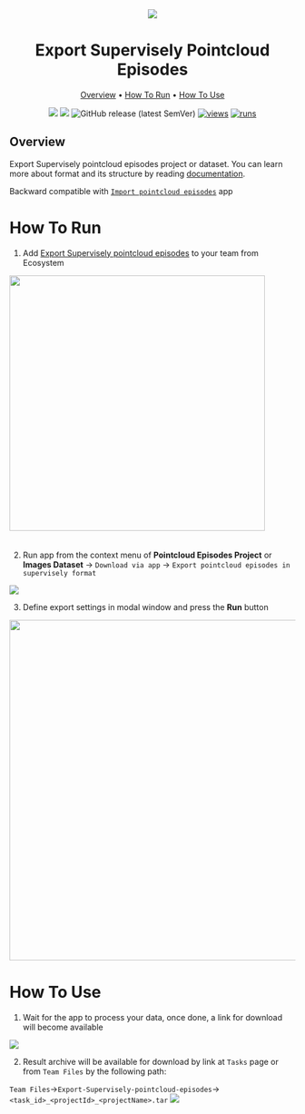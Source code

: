 <div align="center" markdown>
<img src="https://user-images.githubusercontent.com/48245050/182636979-76458c60-cd54-4eeb-96cf-15b642713ab5.png">

# Export Supervisely Pointcloud Episodes

<p align="center">
  <a href="#Overview">Overview</a> •
  <a href="#How-To-Run">How To Run</a> •
  <a href="#How-To-Use">How To Use</a>
</p>



[![](https://img.shields.io/badge/supervisely-ecosystem-brightgreen)](https://ecosystem.supervise.ly/apps/export-pointcloud-episode)
[![](https://img.shields.io/badge/slack-chat-green.svg?logo=slack)](https://supervise.ly/slack)
![GitHub release (latest SemVer)](https://img.shields.io/github/v/release/supervisely-ecosystem/export-pointcloud-episode)
[![views](https://app.supervise.ly/img/badges/views/supervisely-ecosystem/export-pointcloud-episode.png)](https://supervise.ly)
[![runs](https://app.supervise.ly/img/badges/runs/supervisely-ecosystem/export-pointcloud-episode.png)](https://supervise.ly)

</div>

## Overview

Export Supervisely pointcloud episodes project or dataset. You can learn more about format and its structure by reading [documentation](https://docs.supervise.ly/data-organization/00_ann_format_navi/07_supervisely_format_pointcloud_episode).

Backward compatible with [`Import pointcloud episodes`](https://ecosystem.supervise.ly/apps/import-pointcloud-episode) app

# How To Run 

1. Add [Export Supervisely pointcloud episodes](https://ecosystem.supervise.ly/apps/export-pointcloud-episode) to your team from Ecosystem

<img data-key="sly-module-link" data-module-slug="supervisely-ecosystem/export-pointcloud-episode" src="https://i.imgur.com/cnXCPVx.png" width="450px" style='padding-bottom: 20px'/>  

2. Run app from the context menu of **Pointcloud Episodes Project** or **Images Dataset** -> `Download via app` -> `Export pointcloud episodes in supervisely format`

<img src="https://i.imgur.com/CG9HEZB.png"/>

3. Define export settings in modal window and press the **Run** button

<div align="center" markdown>
<img src="https://i.imgur.com/BqrVe4N.png" width="600"/>
</div>

# How To Use 

1. Wait for the app to process your data, once done, a link for download will become available
<img src="https://i.imgur.com/RhQkXAe.png"/>

2. Result archive will be available for download by link at `Tasks` page or from `Team Files` by the following path:

`Team Files`->`Export-Supervisely-pointcloud-episodes`->`<task_id>_<projectId>_<projectName>.tar`
<img src="https://i.imgur.com/0VlxQYv.png"/>

